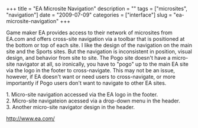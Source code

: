+++
title = "EA Microsite Navigation"
description = ""
tags = ["microsites", "navigation"]
date = "2009-07-09"
categories = ["interface"]
slug = "ea-microsite-navigation"
+++


<p>Game maker EA provides access to their network of microsites from EA.com and offers cross-site navigation via a toolbar that is positioned at the bottom or top of each site. I like the design of the navigation on the main site and the Sports sites. But the navigation is inconsistent in position, visual design, and behavior from site to site. The Pogo site doesn't have a micro-site navigator at all, so ironically, you have to "pogo" up to the main EA site via the logo in the footer to cross-navigate. This may not be an issue, however, if EA doesn't want or need users to cross-navigate, or more importantly if Pogo users don't want to navigate to other EA sites. </p>
<div id="screens-full" class="clear"><div class="caption">1. Micro-site navigation accessed via the EA logo in the footer.</div><div class="fullimg clear"><a href="/media/interface/ea-microsite-nav-1.png" class="group" rel="group" title="1. Micro-site navigation accessed via the EA logo in the footer."><img src="/media/interface/ea-microsite-nav-1.png" alt="" class="img-responsive"></a></div></div><div id="screens-full" class="clear"><div class="caption">2. Micro-site navigateion acessed via a drop-down menu in the header.</div><div class="fullimg clear"><a href="/media/interface/ea-microsite-nav-2.png" class="group" rel="group" title="2. Micro-site navigateion acessed via a drop-down menu in the header."><img src="/media/interface/ea-microsite-nav-2.png" alt="" class="img-responsive"></a></div></div><div id="screens-full" class="clear"><div class="caption">3. Another micro-site navigator design in the header.</div><div class="fullimg clear"><a href="/media/interface/ea-microsite-nav-3.png" class="group" rel="group" title="3. Another micro-site navigator design in the header."><img src="/media/interface/ea-microsite-nav-3.png" alt="" class="img-responsive"></a></div></div>        
<p><a href="http://www.ea.com/">http://www.ea.com/</a></p>

